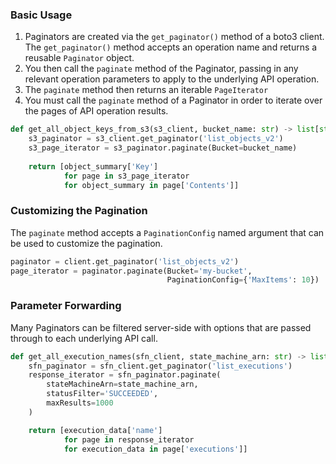 ### Basic Usage

1. Paginators are created via the `get_paginator()` method of a boto3 client. The `get_paginator()` method accepts an operation name and returns a reusable `Paginator` object. 
2. You then call the `paginate` method of the Paginator, passing in any relevant operation parameters to apply to the underlying API operation. 
3. The `paginate` method then returns an iterable `PageIterator`
4. You must call the `paginate` method of a Paginator in order to iterate over the pages of API operation results. 

```python
def get_all_object_keys_from_s3(s3_client, bucket_name: str) -> list[str]:
    s3_paginator = s3_client.get_paginator('list_objects_v2')
    s3_page_iterator = s3_paginator.paginate(Bucket=bucket_name)
    
    return [object_summary['Key']
            for page in s3_page_iterator
            for object_summary in page['Contents']]
```

### Customizing the Pagination

The `paginate` method accepts a `PaginationConfig` named argument that can be used to customize the pagination.

```python
paginator = client.get_paginator('list_objects_v2')
page_iterator = paginator.paginate(Bucket='my-bucket',
                                   PaginationConfig={'MaxItems': 10})
```

### Parameter Forwarding
Many Paginators can be filtered server-side with options that are passed through to each underlying API call.

```python
def get_all_execution_names(sfn_client, state_machine_arn: str) -> list[str]:
    sfn_paginator = sfn_client.get_paginator('list_executions')
    response_iterator = sfn_paginator.paginate(
        stateMachineArn=state_machine_arn,
        statusFilter='SUCCEEDED',
        maxResults=1000
    )

    return [execution_data['name']
		    for page in response_iterator
            for execution_data in page['executions']]
```
